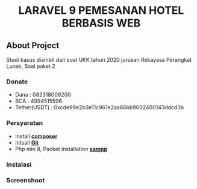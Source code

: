 <h1 align="center">LARAVEL 9 PEMESANAN HOTEL BERBASIS WEB</h1>

## About Project

Studi kasus diambil dari soal UKK tahun 2020 jurusan Rekayasa Perangkat Lunak, Soal paket 2

### Donate
- Dana         : 082318009200
- BCA          : 4994515596
- Tether(USDT) : 0xcde99e2b3e11c961e2aa86bb9002400143ddcd3b

### Persyaratan

- Install **[composer](https://vehikl.com/)**
- Intsall **[Git](https://tighten.co)**
- Php min 8, Packet installation **[xampp](https://kirschbaumdevelopment.com)**

### Instalasi

### Screenshoot
